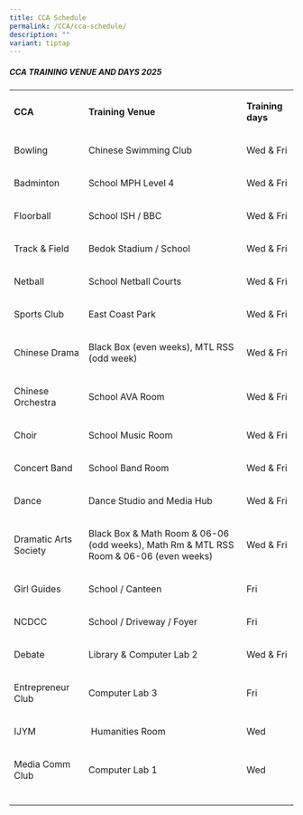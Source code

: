 ```yaml
---
title: CCA Schedule
permalink: /CCA/cca-schedule/
description: ""
variant: tiptap
---
```

<h5>CCA TRAINING VENUE AND DAYS 2025</h5>
<table style="minWidth: 75px">
<colgroup>
<col>
<col>
<col>
</colgroup>
<tbody>
<tr>
<td rowspan="1" colspan="1">
<p><strong>CCA</strong>
</p>
</td>
<td rowspan="1" colspan="1">
<p><strong>Training Venue</strong>
</p>
</td>
<td rowspan="1" colspan="1">
<p><strong>Training days</strong>
</p>
</td>
</tr>
<tr>
<td rowspan="1" colspan="1">
<p>Bowling</p>
</td>
<td rowspan="1" colspan="1">
<p>Chinese Swimming Club</p>
</td>
<td rowspan="1" colspan="1">
<p>Wed &amp; Fri</p>
</td>
</tr>
<tr>
<td rowspan="1" colspan="1">
<p>Badminton</p>
</td>
<td rowspan="1" colspan="1">
<p>School MPH Level 4</p>
</td>
<td rowspan="1" colspan="1">
<p>Wed &amp; Fri</p>
</td>
</tr>
<tr>
<td rowspan="1" colspan="1">
<p>Floorball</p>
</td>
<td rowspan="1" colspan="1">
<p>School ISH / BBC</p>
</td>
<td rowspan="1" colspan="1">
<p>Wed &amp; Fri</p>
</td>
</tr>
<tr>
<td rowspan="1" colspan="1">
<p>Track &amp; Field</p>
</td>
<td rowspan="1" colspan="1">
<p>Bedok Stadium / School</p>
</td>
<td rowspan="1" colspan="1">
<p>Wed &amp; Fri</p>
</td>
</tr>
<tr>
<td rowspan="1" colspan="1">
<p>Netball</p>
</td>
<td rowspan="1" colspan="1">
<p>School Netball Courts</p>
</td>
<td rowspan="1" colspan="1">
<p>Wed &amp; Fri</p>
</td>
</tr>
<tr>
<td rowspan="1" colspan="1">
<p>Sports Club</p>
</td>
<td rowspan="1" colspan="1">
<p>East Coast Park</p>
</td>
<td rowspan="1" colspan="1">
<p>Wed &amp; Fri</p>
</td>
</tr>
<tr>
<td rowspan="1" colspan="1">
<p>Chinese Drama</p>
</td>
<td rowspan="1" colspan="1">
<p>Black Box (even weeks), MTL RSS (odd week)</p>
</td>
<td rowspan="1" colspan="1">
<p>Wed &amp; Fri</p>
</td>
</tr>
<tr>
<td rowspan="1" colspan="1">
<p>Chinese Orchestra</p>
</td>
<td rowspan="1" colspan="1">
<p>School AVA Room</p>
</td>
<td rowspan="1" colspan="1">
<p>Wed &amp; Fri</p>
</td>
</tr>
<tr>
<td rowspan="1" colspan="1">
<p>Choir</p>
</td>
<td rowspan="1" colspan="1">
<p>School Music Room</p>
</td>
<td rowspan="1" colspan="1">
<p>Wed &amp; Fri</p>
</td>
</tr>
<tr>
<td rowspan="1" colspan="1">
<p>Concert Band</p>
</td>
<td rowspan="1" colspan="1">
<p>School Band Room</p>
</td>
<td rowspan="1" colspan="1">
<p>Wed &amp; Fri</p>
</td>
</tr>
<tr>
<td rowspan="1" colspan="1">
<p>Dance</p>
</td>
<td rowspan="1" colspan="1">
<p>Dance Studio and Media Hub</p>
</td>
<td rowspan="1" colspan="1">
<p>Wed &amp; Fri</p>
</td>
</tr>
<tr>
<td rowspan="1" colspan="1">
<p>Dramatic Arts Society</p>
</td>
<td rowspan="1" colspan="1">
<p>Black Box &amp; Math Room &amp; 06-06 (odd weeks), Math Rm &amp; MTL RSS
Room &amp; 06-06 (even weeks)</p>
</td>
<td rowspan="1" colspan="1">
<p>Wed &amp; Fri</p>
</td>
</tr>
<tr>
<td rowspan="1" colspan="1">
<p>Girl Guides</p>
</td>
<td rowspan="1" colspan="1">
<p>School / Canteen</p>
</td>
<td rowspan="1" colspan="1">
<p>Fri</p>
</td>
</tr>
<tr>
<td rowspan="1" colspan="1">
<p>NCDCC</p>
</td>
<td rowspan="1" colspan="1">
<p>School / Driveway / Foyer</p>
</td>
<td rowspan="1" colspan="1">
<p>Fri</p>
</td>
</tr>
<tr>
<td rowspan="1" colspan="1">
<p>Debate</p>
</td>
<td rowspan="1" colspan="1">
<p>Library &amp; Computer Lab 2</p>
</td>
<td rowspan="1" colspan="1">
<p>Wed &amp; Fri</p>
</td>
</tr>
<tr>
<td rowspan="1" colspan="1">
<p>Entrepreneur Club</p>
</td>
<td rowspan="1" colspan="1">
<p>Computer Lab 3</p>
</td>
<td rowspan="1" colspan="1">
<p>Fri</p>
</td>
</tr>
<tr>
<td rowspan="1" colspan="1">
<p>IJYM</p>
</td>
<td rowspan="1" colspan="1">
<p>&nbsp;Humanities Room</p>
</td>
<td rowspan="1" colspan="1">
<p>Wed</p>
</td>
</tr>
<tr>
<td rowspan="1" colspan="1">
<p>Media Comm Club</p>
</td>
<td rowspan="1" colspan="1">
<p>Computer Lab 1&nbsp;</p>
</td>
<td rowspan="1" colspan="1">
<p>Wed</p>
</td>
</tr>
<tr>
<td rowspan="1" colspan="1">
<p></p>
</td>
<td rowspan="1" colspan="1">
<p></p>
</td>
<td rowspan="1" colspan="1">
<p></p>
</td>
</tr>
</tbody>
</table>
<p></p>